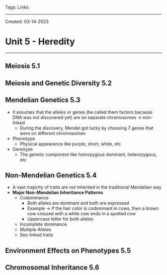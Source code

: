 Tags:
Links: 

---
Created: 03-14-2023
# Unit 5 - Heredity
---

## Meiosis 5.1

## Meiosis and Genetic Diversity 5.2

## Mendelian Genetics 5.3
- It assumes that the alleles or genes (he called them factors because DNA was not discovered yet) are on separate chromosomes → non-linked
	- During the discovery, Mendel got lucky by choosing 7 genes that were on different chromosomes
- Phenotype
	- Physical appearance like purple, short, white, etc
- Genotype
	- The genetic component like homozygous dominant, heterozygous, etc
## Non-Mendelian Genetics 5.4
- A vast majority of traits are not inherited in the traditional Mendelian way
- **Major Non-Mendelian Inheritance Patterns**
	- Codominance
		- Both alleles are dominant and both are expressed
		- Example → if the hair color is codominant in cows, then a brown cow crossed with a white cow ends in a spotted cow
		- Uppercase letter for both alleles
	- Incomplete dominance
	- Multiple Alleles
	- Sex-linked traits
## Environment Effects on Phenotypes 5.5

## Chromosomal Inheritance 5.6
